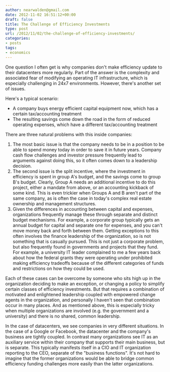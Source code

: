 ```yaml
---
author: nearwalden@gmail.com
date: 2012-11-02 16:51:12+00:00
draft: false
title: The Challenge of Efficiency Investments
type: post
url: /2012/11/02/the-challenge-of-efficiency-investments/
categories:
- posts
tags:
- economics
---
```


One question I often get is why companies don't make efficiency update to their datacenters more regularly.  Part of the answer is the complexity and associated fear of modifying an operating IT infrastructure, which is especially challenging in 24x7 environments.  However, there's another set of issues.





Here's a typical scenario:






  * A company buys energy efficient capital equipment now, which has a certain tax/accounting treatment
  * The resulting savings come down the road in the form of reduced operating expenses, which have a different tax/accounting treatment




There are three natural problems with this inside companies:






  1. The most basic issue is that the company needs to be in a position to be able to spend money today in order to save it in future years.  Company cash flow challenges and investor pressure frequently lead to arguments against doing this, so it often comes down to a leadership decision.
  2. The second issue is the split incentive, where the investment in efficiency is spent in group A's budget, and the savings come to group B's budget.    Clearly, Group A needs an additional incentive to do this project, either a mandate from above, or an accounting kickback of some kind.  This is even trickier when Groups A and B aren't part of the same company, as is often the case in today's complex real estate ownership and management structures.
  3. Given the differences in accounting between capital and expenses, organizations frequently manage these through separate and distinct budget mechanisms.  For example, a corporate group typically gets an annual budget for capital and separate one for expenses, and you can't move money back and forth between them.  Getting exceptions to this often involves the finance leadership of the organization, so is not something that is casually pursued.  This is not just a corporate problem, but also frequently found in governments and projects that they fund.  For example, a university IT leader complained to me a few years back about how the federal grants they were operating under prohibited making efficiency tradeoffs because of the different categories of funds and restrictions on how they could be used.




Each of these cases can be overcome by someone who sits high up in the organization deciding to make an exception, or changing a policy to simplify certain classes of efficiency investments.  But that requires a combination of motivated and enlightened leadership coupled with empowered change agents in the organization, and personally I haven't seen that combination occur in many places.  And as mentioned above, this is especially tricky when multiple organizations are involved (e.g. the government and a university) and there is no shared, common leadership.





In the case of datacenters, we see companies in very different situations. In the case of a Google or Facebook, the datacenter and the company's business are tightly coupled.  In contrast many organizations see IT as an auxiliary service within their company that supports their main business, but is separate.  This typically manifests itself in a CIO and IT organization reporting to the CEO, separate of the "business functions".  It's not hard to imagine that the former organizations would be able to bridge common efficiency funding challenges more easily than the latter organizations.



